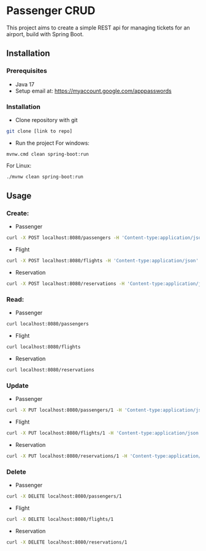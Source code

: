 # Passenger CRUD
This project aims to create a simple REST api for managing tickets for an airport, build with Spring Boot.

## Installation
### Prerequisites
- Java 17
- Setup email at: https://myaccount.google.com/apppasswords
### Installation
- Clone repository with git
```bash
git clone [link to repo]
```
- Run the project
For windows:
```shell
mvnw.cmd clean spring-boot:run
```
For Linux:
```bash
./mvnw clean spring-boot:run
```

## Usage
### Create:
- Passenger
```bash
curl -X POST localhost:8080/passengers -H 'Content-type:application/json' -d '{"firstName": "John", "lastName": "Doe", "email": "jd@gmail.com", "phoneNumber": "000000000"}'
```
- Flight
```bash
curl -X POST localhost:8080/flights -H 'Content-type:application/json' -d '{"origin": "startPlace", "destination": "targetPlace", "flightTime": 90, "oneWay": true}'
```
- Reservation
```bash
curl -X POST localhost:8080/reservations -H 'Content-type:application/json' -d '{"flightNumber": 1, "passengerNumber": 1, "didTakeoff": true, "seatNumber": 1}'
```
### Read:
- Passenger
```bash
curl localhost:8080/passengers
```
- Flight
```bash
curl localhost:8080/flights
```
- Reservation
```bash
curl localhost:8080/reservations
```

### Update
- Passenger
```bash
curl -X PUT localhost:8080/passengers/1 -H 'Content-type:application/json' -d '{"firstName":"John","lastName":"Doe","email":"jd@gmail.com","phoneNumber":"000000000"}'
```
- Flight
```bash
curl -X PUT localhost:8080/flights/1 -H 'Content-type:application/json' -d '{"origin":"startPlace","destination":"targetPlace","flightTime":90,"oneWay":true,"seatNumber":2}'
```
- Reservation
```bash
curl -X PUT localhost:8080/reservations/1 -H 'Content-type:application/json' -d '{"flightNumber":1,"seatNumber":1,"passengerId":1,"passangerName":"John","passangerLastName":"Doe","passangerEmail":"jd@gmail.com","passangerPhoneNumber":"000000000","didTakeoff":true}'
```

### Delete
- Passenger
```bash
curl -X DELETE localhost:8080/passengers/1
```
- Flight
```bash
curl -X DELETE localhost:8080/flights/1
```
- Reservation
```bash
curl -X DELETE localhost:8080/reservations/1
```
